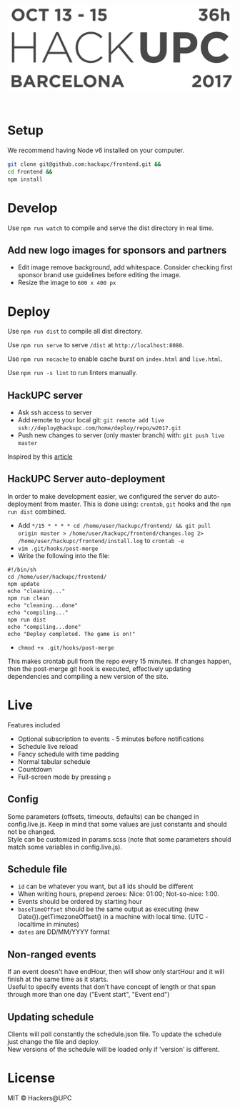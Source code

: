 <br>
<p align="center">
  <img alt="HackUPC Fall 2016" src="src/images/hackupc-header.png" width="620"/>
</p>
<br>


# Setup

We recommend having Node v6 installed on your computer.

```sh
git clone git@github.com:hackupc/frontend.git &&
cd frontend &&
npm install
```



# Develop

Use `npm run watch` to compile and serve the dist directory in real time.


## Add new logo images for sponsors and partners

- Edit image remove background, add whitespace. Consider checking first sponsor brand use guidelines before editing the image.
- Resize the image to `600 x 400 px`

# Deploy

Use `npm run dist` to compile all dist directory.

Use `npm run serve` to serve `/dist` at `http://localhost:8080`.

Use `npm run nocache` to enable cache burst on `index.html` and `live.html`.

Use `npm run -s lint` to run linters manually.

## HackUPC server

- Ask ssh access to server
- Add remote to your local git: `git remote add live ssh://deploy@hackupc.com/home/deploy/repo/w2017.git`
- Push new changes to server (only master branch) with: `git push live master`

Inspired by this [article](https://www.digitalocean.com/community/tutorials/how-to-set-up-automatic-deployment-with-git-with-a-vps)

## HackUPC Server auto-deployment

In order to make development easier, we configured the server do auto-deployment from master. This is done using: `crontab`, `git` hooks and the `npm run dist` combined.

- Add `*/15 * * * * cd /home/user/hackupc/frontend/ && git pull origin master > /home/user/hackupc/frontend/changes.log 2> /home/user/hackupc/frontend/install.log` to `crontab -e`
- `vim .git/hooks/post-merge`
- Write the following into the file:
```
#!/bin/sh
cd /home/user/hackupc/frontend/
npm update
echo "cleaning..."
npm run clean
echo "cleaning...done"
echo "compiling..."
npm run dist
echo "compiling...done"
echo "Deploy completed. The game is on!"
```
- `chmod +x .git/hooks/post-merge`

This makes crontab pull from the repo every 15 minutes. If changes happen, then the post-merge git hook is executed, effectively updating dependencies and compiling a new version of the site.

# Live

Features included

- Optional subscription to events - 5 minutes before notifications
- Schedule live reload
- Fancy schedule with time padding
- Normal tabular schedule
- Countdown
- Full-screen mode by pressing `p`

## Config
Some parameters (offsets, timeouts, defaults) can be changed in config.live.js. Keep in mind that some values are just constants and should not be changed.  
Style can be customized in params.scss (note that some parameters should match some variables in config.live.js).  


## Schedule file
- `id` can be whatever you want, but all ids should be different  
- When writing hours, prepend zeroes: Nice: 01:00; Not-so-nice: 1:00.  
- Events should be ordered by starting hour  
- `baseTimeOffset` should be the same output as executing (new Date()).getTimezoneOffset() in a machine with local time. (UTC - localtime in minutes)  
- `dates` are DD/MM/YYYY format  

## Non-ranged events

If an event doesn't have endHour, then will show only startHour and it will finish at the same time as it starts.  
Useful to specify events that don't have concept of length or that span through more than one day ("Event start", "Event end")

## Updating schedule

Clients will poll constantly the schedule.json file. To update the schedule just change the file and deploy.  
New versions of the schedule will be loaded only if 'version' is different.



# License

MIT © Hackers@UPC
